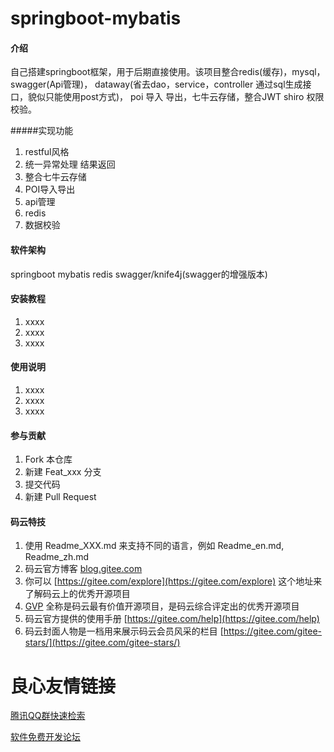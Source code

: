 # springboot-mybatis

#### 介绍
自己搭建springboot框架，用于后期直接使用。该项目整合redis(缓存)，mysql，swagger(Api管理)，
dataway(省去dao，service，controller 通过sql生成接口，貌似只能使用post方式)，
poi 导入 导出，七牛云存储，整合JWT shiro 权限校验。

#####实现功能
1. restful风格
2. 统一异常处理 结果返回 
3. 整合七牛云存储
4. POI导入导出
5. api管理
6. redis
7. 数据校验

#### 软件架构
springboot
mybatis
redis
swagger/knife4j(swagger的增强版本)


#### 安装教程

1. xxxx
2. xxxx
3. xxxx

#### 使用说明

1. xxxx
2. xxxx
3. xxxx

#### 参与贡献

1. Fork 本仓库
2. 新建 Feat_xxx 分支
3. 提交代码
4. 新建 Pull Request


#### 码云特技

1. 使用 Readme\_XXX.md 来支持不同的语言，例如 Readme\_en.md, Readme\_zh.md
2. 码云官方博客 [blog.gitee.com](https://blog.gitee.com)
3. 你可以 [https://gitee.com/explore](https://gitee.com/explore) 这个地址来了解码云上的优秀开源项目
4. [GVP](https://gitee.com/gvp) 全称是码云最有价值开源项目，是码云综合评定出的优秀开源项目
5. 码云官方提供的使用手册 [https://gitee.com/help](https://gitee.com/help)
6. 码云封面人物是一档用来展示码云会员风采的栏目 [https://gitee.com/gitee-stars/](https://gitee.com/gitee-stars/)

 # 良心友情链接

[腾讯QQ群快速检索](http://u.720life.cn/s/8cf73f7c)

[软件免费开发论坛](http://u.720life.cn/s/bbb01dc0)